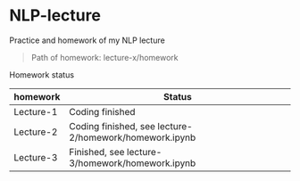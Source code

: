 # NLP-lecture
Practice and homework of my NLP lecture



> Path of homework:   lecture-x/homework



Homework status

| homework  | Status                                                 |
| --------- | ------------------------------------------------------ |
| Lecture-1 | Coding finished                                        |
| Lecture-2 | Coding finished, see lecture-2/homework/homework.ipynb |
| Lecture-3 | Finished, see lecture-3/homework/homework.ipynb        |